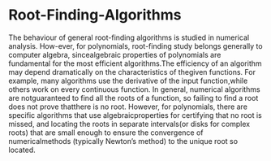 # Root-Finding-Algorithms
The behaviour of general root-finding algorithms is studied in numerical analysis. How-ever, for polynomials, root-finding study belongs generally to computer algebra, sincealgebraic properties of polynomials are fundamental for the most efficient algorithms.The efficiency of an algorithm may depend dramatically on the characteristics of thegiven functions. For example, many algorithms use the derivative of the input function,while others work on every continuous function. In general, numerical algorithms are notguaranteed to find all the roots of a function, so failing to find a root does not prove thatthere is no root. However, for polynomials, there are specific algorithms that use algebraicproperties for certifying that no root is missed, and locating the roots in separate intervals(or disks for complex roots) that are small enough to ensure the convergence of numericalmethods (typically Newton’s method) to the unique root so located.
